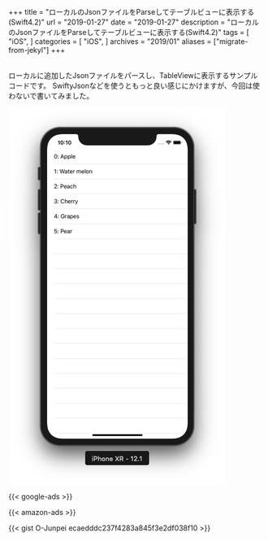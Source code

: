 +++
title = "ローカルのJsonファイルをParseしてテーブルビューに表示する(Swift4.2)"
url = "2019-01-27"
date = "2019-01-27"
description = "ローカルのJsonファイルをParseしてテーブルビューに表示する(Swift4.2)"
tags = [
    "iOS",
]
categories = [
    "iOS",
]
archives = "2019/01"
aliases = ["migrate-from-jekyl"]
+++

<br>
ローカルに追加したJsonファイルをパースし、TableViewに表示するサンプルコードです。  
SwiftyJsonなどを使うともっと良い感じにかけますが、今回は使わないで書いてみました。

![alt](1.png)

<!-- Google Ads -->
{{< google-ads >}}

<!-- Amazon Ads -->
{{< amazon-ads >}}

{{< gist O-Junpei ecaedddc237f4283a845f3e2df038f10 >}}
